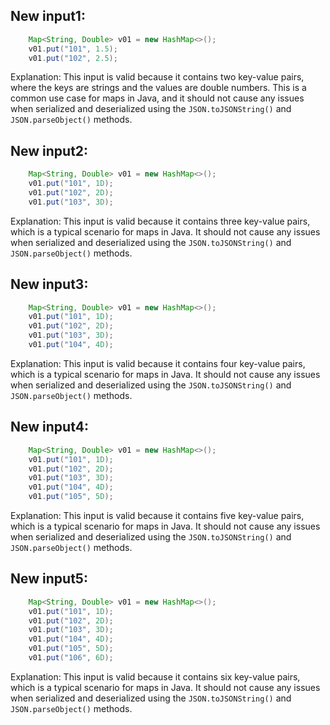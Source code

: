 ## New input1:
```java
    Map<String, Double> v01 = new HashMap<>();
    v01.put("101", 1.5);
    v01.put("102", 2.5);
```
Explanation: This input is valid because it contains two key-value pairs, where the keys are strings and the values are double numbers. This is a common use case for maps in Java, and it should not cause any issues when serialized and deserialized using the `JSON.toJSONString()` and `JSON.parseObject()` methods.

## New input2:
```java
    Map<String, Double> v01 = new HashMap<>();
    v01.put("101", 1D);
    v01.put("102", 2D);
    v01.put("103", 3D);
```
Explanation: This input is valid because it contains three key-value pairs, which is a typical scenario for maps in Java. It should not cause any issues when serialized and deserialized using the `JSON.toJSONString()` and `JSON.parseObject()` methods.

## New input3:
```java
    Map<String, Double> v01 = new HashMap<>();
    v01.put("101", 1D);
    v01.put("102", 2D);
    v01.put("103", 3D);
    v01.put("104", 4D);
```
Explanation: This input is valid because it contains four key-value pairs, which is a typical scenario for maps in Java. It should not cause any issues when serialized and deserialized using the `JSON.toJSONString()` and `JSON.parseObject()` methods.

## New input4:
```java
    Map<String, Double> v01 = new HashMap<>();
    v01.put("101", 1D);
    v01.put("102", 2D);
    v01.put("103", 3D);
    v01.put("104", 4D);
    v01.put("105", 5D);
```
Explanation: This input is valid because it contains five key-value pairs, which is a typical scenario for maps in Java. It should not cause any issues when serialized and deserialized using the `JSON.toJSONString()` and `JSON.parseObject()` methods.

## New input5:
```java
    Map<String, Double> v01 = new HashMap<>();
    v01.put("101", 1D);
    v01.put("102", 2D);
    v01.put("103", 3D);
    v01.put("104", 4D);
    v01.put("105", 5D);
    v01.put("106", 6D);
```
Explanation: This input is valid because it contains six key-value pairs, which is a typical scenario for maps in Java. It should not cause any issues when serialized and deserialized using the `JSON.toJSONString()` and `JSON.parseObject()` methods.
